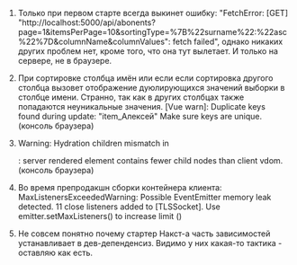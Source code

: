 1) Только при первом старте всегда выкинет ошибку: "FetchError: [GET] "http://localhost:5000/api/abonents?page=1&itemsPerPage=10&sortingType=%7B%22surname%22:%22asc%22%7D&columnName&columnValues": <no response> fetch failed", однако никаких других проблем нет, кроме того, что она тут вылетает. И только на сервере, не в браузере.

2) При сортировке столбца имён или если если сортировка другого столбца вызовет отображение дуюлирующихся значений выборки в столбце имени. Странно, так как в других столбцах также попадаются неуникальные значения.
[Vue warn]: Duplicate keys found during update: "item_Алексей" Make sure keys are unique. 
(консоль браузера)

3) Warning: Hydration children mismatch in <div>: server rendered element contains fewer child nodes than client vdom. (консоль браузера)

4) Во время препродакшн сборки контейнера клиента:
MaxListenersExceededWarning: Possible EventEmitter memory leak detected. 11 close listeners added to [TLSSocket]. Use emitter.setMaxListeners() to increase limit ()

5) Не совсем понятно почему стартер Накст-а часть зависимостей устанавливает в дев-депенденсиз. Видимо у них какая-то тактика - оставляю как есть.
